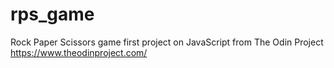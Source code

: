 # rps_game
Rock Paper Scissors game
first project on JavaScript from The Odin Project https://www.theodinproject.com/
